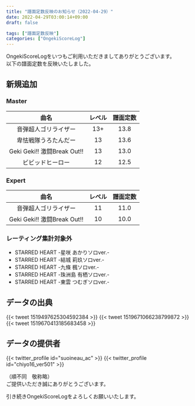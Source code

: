 ```yaml
---
title: "譜面定数反映のお知らせ（2022-04-29）"
date: 2022-04-29T03:00:14+09:00
draft: false

tags: ["譜面定数反映"]
categories: ["OngekiScoreLog"]
---
```


OngekiScoreLogをいつもご利用いただきましてありがとうございます。  
以下の譜面定数を反映いたしました。

<!--more-->

## 新規追加

### Master

| 曲名 | レベル | 譜面定数 |
|:-:|:-:|:-:|
| 音弾超人ゴリライザー | 13+ | 13.8 |
| 卑怯戦隊うろたんだー | 13 | 13.6 |
| Geki Geki!! 激闘Break Out!! | 13 | 13.0 |
| ビビッドヒーロー | 12 | 12.5 |

### Expert

| 曲名 | レベル | 譜面定数 |
|:-:|:-:|:-:|
| 音弾超人ゴリライザー | 11 | 11.0 |
| Geki Geki!! 激闘Break Out!! | 10 | 10.0 |

### レーティング集計対象外

- STARRED HEART -星咲 あかりソロver.-
- STARRED HEART -結城 莉玖ソロver.-
- STARRED HEART -九條 楓ソロver.-
- STARRED HEART -珠洲島 有栖ソロver.-
- STARRED HEART -東雲 つむぎソロver.-

## データの出典

{{< tweet 1519497625304592384 >}}
{{< tweet 1519671066238799872 >}}
{{< tweet 1519670413185683458 >}}

## データの提供者

{{< twitter_profile id="suoineau_ac" >}}
{{< twitter_profile id="chiyo16_ver501" >}}

（順不同　敬称略）  
ご提供いただき誠にありがとうございます。

引き続きOngekiScoreLogをよろしくお願いいたします。
